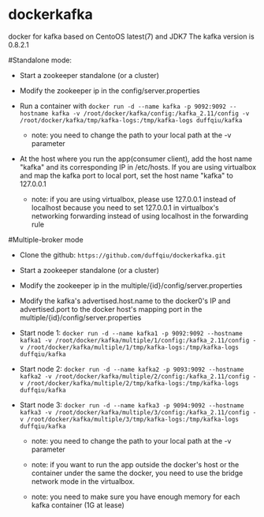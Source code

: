 # dockerkafka
docker for kafka based on CentoOS latest(7) and JDK7
The kafka version is 0.8.2.1


#Standalone mode:

- Start a zookeeper standalone (or a cluster)

- Modify the zookeeper ip in the config/server.properties

- Run a container with `docker run -d --name kafka -p 9092:9092 --hostname kafka -v /root/docker/kafka/config:/kafka_2.11/config -v /root/docker/kafka/tmp/kafka-logs:/tmp/kafka-logs duffqiu/kafka`

   - note: you need to change the path to your local path at the -v parameter

- At the host where you run the app(consumer client), add the host name "kafka" and its corresponding IP in /etc/hosts. If you are using virtualbox and map the kafka port to local port, set the host name "kafka" to 127.0.0.1

   - note: if you are using virtualbox, please use 127.0.0.1 instead of localhost because you need to set 127.0.0.1 in virtualbox's networking forwarding instead of using localhost in the forwarding rule

#Multiple-broker mode

- Clone the github: `https://github.com/duffqiu/dockerkafka.git`

- Start a zookeeper standalone (or a cluster)

- Modify the zookeeper ip in the multiple/{id}/config/server.properties

- Modify the kafka's advertised.host.name to the docker0's IP and advertised.port to the docker host's mapping port in the multiple/{id}/config/server.properties

- Start node 1: `docker run -d --name kafka1 -p 9092:9092 --hostname kafka1 -v /root/docker/kafka/multiple/1/config:/kafka_2.11/config -v /root/docker/kafka/multiple/1/tmp/kafka-logs:/tmp/kafka-logs duffqiu/kafka`

- Start node 2: `docker run -d --name kafka2 -p 9093:9092 --hostname kafka2 -v /root/docker/kafka/multiple/2/config:/kafka_2.11/config -v /root/docker/kafka/multiple/2/tmp/kafka-logs:/tmp/kafka-logs duffqiu/kafka`

- Start node 3: `docker run -d --name kafka3 -p 9094:9092 --hostname kafka3 -v /root/docker/kafka/multiple/3/config:/kafka_2.11/config -v /root/docker/kafka/multiple/3/tmp/kafka-logs:/tmp/kafka-logs duffqiu/kafka`

   - note: you need to change the path to your local path at the -v parameter

   - note: if you want to run the app outside the docker's host or the container under the same the docker, you need to use the bridge network mode in the virtualbox.

   - note: you need to make sure you have enough memory for each kafka container (1G at lease)

